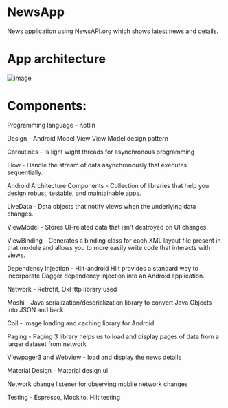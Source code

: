 # NewsApp
News application using NewsAPI.org which shows latest news and details.

# App architecture

![image](https://user-images.githubusercontent.com/28477412/164677819-9d9e9f94-ab9a-45d5-a28c-cda042e3a3dd.png)

# Components:

Programming language - Kotlin

Design - Android Model View View Model design pattern

Coroutines - Is light wight threads for asynchronous programming

Flow - Handle the stream of data asynchronously that executes sequentially.

Android Architecture Components - Collection of libraries that help you design robust, testable, and maintainable apps.

LiveData - Data objects that notify views when the underlying data changes.

ViewModel - Stores UI-related data that isn't destroyed on UI changes.

ViewBinding - Generates a binding class for each XML layout file present in that module and allows you to more easily write code that interacts with views.

Dependency Injection - Hilt-android Hilt provides a standard way to incorporate Dagger dependency injection into an Android application.

Network - Retrofit, OkHttp library used

Moshi - Java serialization/deserialization library to convert Java Objects into JSON and back

Coil - Image loading and caching library for Android

Paging - Paging 3 library helps us to load and display pages of data from a larger dataset from network

Viewpager3 and Webview - load and display the news details

Material Design - Material design ui

Network change listener for observing mobile network changes

Testing - Espresso, Mockito, Hilt testing
